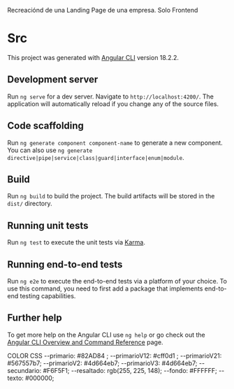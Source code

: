 Recreaciónd de una Landing Page de una empresa. Solo Frontend

# Src

This project was generated with [Angular CLI](https://github.com/angular/angular-cli) version 18.2.2.

## Development server

Run `ng serve` for a dev server. Navigate to `http://localhost:4200/`. The application will automatically reload if you change any of the source files.

## Code scaffolding

Run `ng generate component component-name` to generate a new component. You can also use `ng generate directive|pipe|service|class|guard|interface|enum|module`.

## Build

Run `ng build` to build the project. The build artifacts will be stored in the `dist/` directory.

## Running unit tests

Run `ng test` to execute the unit tests via [Karma](https://karma-runner.github.io).

## Running end-to-end tests

Run `ng e2e` to execute the end-to-end tests via a platform of your choice. To use this command, you need to first add a package that implements end-to-end testing capabilities.

## Further help

To get more help on the Angular CLI use `ng help` or go check out the [Angular CLI Overview and Command Reference](https://angular.dev/tools/cli) page.


COLOR CSS 
    --primario: #82AD84 ;
    --primarioV12: #cff0d1 ;
    --primarioV21: #567557b7;
    --primarioV2: #4d664eb7;
    --primarioV3: #4d664eb7;
    --secundario: #F6F5F1;
    --resaltado: rgb(255, 225, 148);
    --fondo: #FFFFFF;
    --texto: #000000;